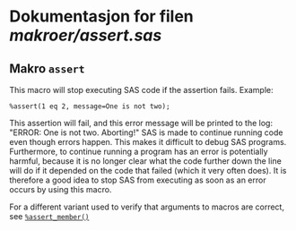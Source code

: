 
# Dokumentasjon for filen *makroer/assert.sas*


## Makro `assert`

   This macro will stop executing SAS code if the assertion fails. Example:

   ```
   %assert(1 eq 2, message=One is not two);
   ```

   This assertion will fail, and this error message will be printed to the log: "ERROR: One is not two. Aborting!"
   SAS is made to continue running code even though errors happen. This makes it difficult to debug SAS
   programs. Furthermore, to continue running a program has an error is potentially harmful, because
   it is no longer clear what the code further down the line will do if it depended on the code that failed
   (which it very often does). It is therefore a good idea to stop SAS from executing as soon as an error occurs
   by using this macro.

   For a different variant used to verify that arguments to macros are correct, see  [`%assert_member()`](./assert_member) 
